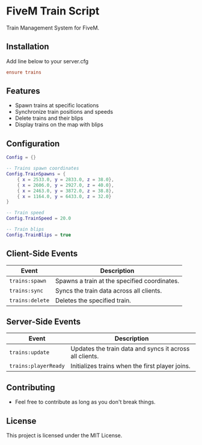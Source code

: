# FiveM Train Script

Train Management System for FiveM.

## Installation 
 
Add line below to your server.cfg

```cfg
ensure trains
```

## Features

- Spawn trains at specific locations
- Synchronize train positions and speeds
- Delete trains and their blips
- Display trains on the map with blips

## Configuration

```lua
Config = {}

-- Trains spawn coordinates
Config.TrainSpawns = {
    { x = 2533.0, y = 2833.0, z = 38.0},
    { x = 2606.0, y = 2927.0, z = 40.0},
    { x = 2463.0, y = 3872.0, z = 38.8},
    { x = 1164.0, y = 6433.0, z = 32.0}
}

-- Train speed
Config.TrainSpeed = 20.0

-- Train blips
Config.TrainBlips = true
```

## Client-Side Events

| Event           | Description                                  |
| --------------- | -------------------------------------------- |
| `trains:spawn`  | Spawns a train at the specified coordinates. |
| `trains:sync`   | Syncs the train data across all clients.     |
| `trains:delete` | Deletes the specified train.                 |

## Server-Side Events

| Event                | Description                                             |
| -------------------- | ------------------------------------------------------- |
| `trains:update`      | Updates the train data and syncs it across all clients. |
| `trains:playerReady` | Initializes trains when the first player joins.         |

## Contributing

- Feel free to contribute as long as you don't break things.

## License

This project is licensed under the MIT License.